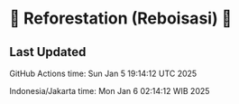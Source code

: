 
# 🌳 Reforestation (Reboisasi) 🌲

## Last Updated

GitHub Actions time: Sun Jan  5 19:14:12 UTC 2025

Indonesia/Jakarta time: Mon Jan  6 02:14:12 WIB 2025
